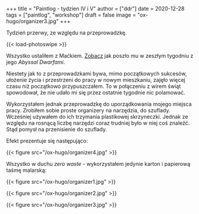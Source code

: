 +++
title = "Paintlog - tydzien IV i V"
author = ["ddr"]
date = 2020-12-28
tags = ["paintlog", "workshop"]
draft = false
image = "ox-hugo/organizer3.jpg"
+++

Tydzień przerwy, ze względu na przeprowadzkę.

<!--more-->

{{< load-photoswipe >}}

Wszystko ustaliłem z Maćkiem. [Zobacz](https://www.krawaciarze.pl/?p=710) jak poszło mu w zeszłym tygodniu z jego _Abyssal Dwarfami_.

Niestety jak to z przeprowadzkami bywa, mimo początkowych sukcesów, ułożenie życia i przestrzeni
do pracy w nowym mieszkaniu, zajęło więcej czasu niż początkowo przypuszczałem. To w połączeniu z
wirem świąt spowodował, że nie udało mi się przez ostatnie tygodnie nic polamować.

Wykorzystałem jednak przeprowadzkę do uporządkowania mojego miejsca pracy. Zrobiłem sobie proste
organizery na narzędzia, do szuflady. Wcześniej używałem do ich trzymania plastikowej skrzyneczki.
Jednak ze względu na rosnącą liczbę narzędzi coraz trudniej było w niej coś znaleźć. Stąd pomysł
na przenisienie do szuflady.

Efekt prezentuje się następująco:

{{< figure src="/ox-hugo/organizer4.jpg" >}}

Wszystko w duchu _zero waste_ - wykorzystałem jedynie karton i papierową taśmę malarską:

{{< figure src="/ox-hugo/organizer1.jpg" >}}

{{< figure src="/ox-hugo/organizer2.jpg" >}}

{{< figure src="/ox-hugo/organizer3.jpg" >}}
